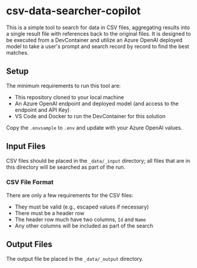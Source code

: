 # csv-data-searcher-copilot

This is a simple tool to search for data in CSV files, aggregating results into
a single result file with references back to the original files. It is designed
to be executed from a DevContainer and utilize an Azure OpenAI deployed model to
take a user's prompt and search record by record to find the best matches.

## Setup

The minimum requirements to run this tool are:

- This repository cloned to your local machine
- An Azure OpenAI endpoint and deployed model (and access to the endpoint and
  API Key)
- VS Code and Docker to run the DevContainer for this solution

Copy the `.envsample` to `.env` and update with your Azure OpenAI values.

## Input Files

CSV files should be placed in the `_data/_input` directory; all files that are
in this directory will be searched as part of the run.

### CSV File Format

There are only a few requirements for the CSV files:

- They must be valid (e.g., escaped values if necessary)
- There must be a header row
- The header row much have two columns, `Id` and `Name`
- Any other columns will be included as part of the search

## Output Files

The output file be placed in the `_data/_output` directory.
